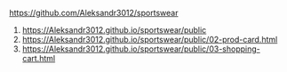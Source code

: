 <https://github.com/Aleksandr3012/sportswear>
1. <https://Aleksandr3012.github.io/sportswear/public>
1. <https://Aleksandr3012.github.io/sportswear/public/02-prod-card.html>
1. <https://Aleksandr3012.github.io/sportswear/public/03-shopping-cart.html>